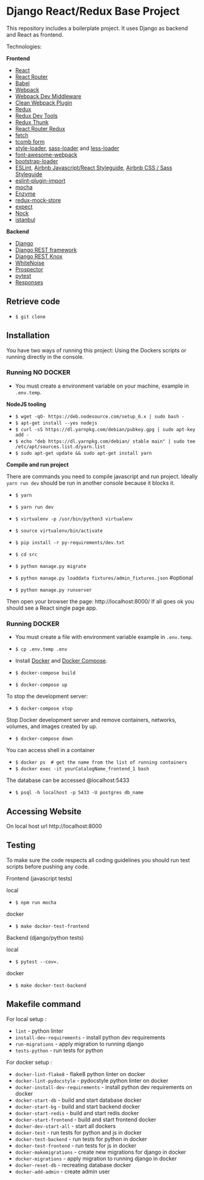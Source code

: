 # Django React/Redux Base Project

This repository includes a boilerplate project. It uses Django as backend and React as frontend.

Technologies:

**Frontend**

* [React](https://github.com/facebook/react)
* [React Router](https://github.com/ReactTraining/react-router)
* [Babel](http://babeljs.io)
* [Webpack](http://webpack.github.io)
* [Webpack Dev Middleware](http://webpack.github.io/docs/webpack-dev-middleware.html)
* [Clean Webpack Plugin](https://github.com/johnagan/clean-webpack-plugin)
* [Redux](https://github.com/reactjs/redux)
* [Redux Dev Tools](https://github.com/gaearon/redux-devtools)
* [Redux Thunk](https://github.com/gaearon/redux-thunk)
* [React Router Redux](https://github.com/reactjs/react-router-redux)
* [fetch](https://github.com/github/fetch)
* [tcomb form](https://github.com/gcanti/tcomb-form)
* [style-loader](https://github.com/webpack/style-loader), [sass-loader](https://github.com/jtangelder/sass-loader) and [less-loader](https://github.com/webpack-contrib/less-loader)
* [font-awesome-webpack](https://github.com/gowravshekar/font-awesome-webpack)
* [bootstrap-loader](https://github.com/shakacode/bootstrap-loader)
* [ESLint](http://eslint.org), [Airbnb Javascript/React Styleguide](https://github.com/airbnb/javascript), [Airbnb CSS / Sass Styleguide](https://github.com/airbnb/css) 
* [eslint-plugin-import](https://github.com/benmosher/eslint-plugin-import)
* [mocha](https://mochajs.org/)
* [Enzyme](http://airbnb.io/enzyme/)
* [redux-mock-store](https://github.com/arnaudbenard/redux-mock-store)
* [expect](https://github.com/mjackson/expect)
* [Nock](https://github.com/pgte/nock)
* [istanbul](https://github.com/gotwarlost/istanbul)

**Backend**

* [Django](https://www.djangoproject.com/)
* [Django REST framework](http://www.django-rest-framework.org/)
* [Django REST Knox](https://github.com/James1345/django-rest-knox)
* [WhiteNoise](http://whitenoise.evans.io/en/latest/django.html)
* [Prospector](http://prospector.landscape.io/en/master/)
* [pytest](http://pytest.org/latest/)
* [Responses](https://github.com/getsentry/responses)


## Retrieve code

* `$ git clone `

## Installation

You have two ways of running this project: Using the Dockers scripts or running directly in the console.

### Running NO DOCKER

* You must create a environment variable on your machine, example in `.env.temp`.

**NodeJS tooling**

* `$ wget -qO- https://deb.nodesource.com/setup_6.x | sudo bash -`
* `$ apt-get install --yes nodejs`
* `$ curl -sS https://dl.yarnpkg.com/debian/pubkey.gpg | sudo apt-key add -`
* `$ echo "deb https://dl.yarnpkg.com/debian/ stable main" | sudo tee /etc/apt/sources.list.d/yarn.list`
* `$ sudo apt-get update && sudo apt-get install yarn`

**Compile and run project**

There are commands you need to compile javascript and run project. Ideally `yarn run dev` should be run in another console because it blocks it.

* `$ yarn `
* `$ yarn run dev`

* `$ virtualenv -p /usr/bin/python3 virtualenv`
* `$ source virtualenv/bin/activate`
* `$ pip install -r py-requirements/dev.txt`

* `$ cd src`
* `$ python manage.py migrate`
* `$ python manage.py loaddata fixtures/admin_fixtures.json` #optional
* `$ python manage.py runserver`

Then open your browser the page: http://localhost:8000/ If all goes ok you should see a React single page app. 


### Running DOCKER

* You must create a file with environment variable example in `.env.temp`.
* `$ cp .env.temp .env`

* Install [Docker](https://www.docker.com/products/overview) and [Docker Compose](https://docs.docker.com/compose/install/).
* `$ docker-compose build`
* `$ docker-compose up`

To stop the development server:

* `$ docker-compose stop`

Stop Docker development server and remove containers, networks, volumes, and images created by up.

* `$ docker-compose down`

You can access shell in a container

* `$ docker ps  # get the name from the list of running containers`
* `$ docker exec -it yourCatalogName_frontend_1 bash`

The database can be accessed @localhost:5433

* `$ psql -h localhost -p 5433 -U postgres db_name`


## Accessing Website

On local host url http://localhost:8000


## Testing

To make sure the code respects all coding guidelines you should run test scripts before pushing any code.

Frontend (javascript tests)

local
* `$ npm run mocha`

docker
* `$ make docker-test-frontend`

Backend (django/python tests)

local
* `$ pytest --cov=.`

docker
* `$ make docker-test-backend`


## Makefile command

For local setup :
* `lint` - python linter
* `install-dev-requirements` - install python dev requirements
* `run-migrations` - apply migration to running django
* `tests-python` - run tests for python

For docker setup :
* `docker-lint-flake8` - flake8 python linter on docker
* `docker-lint-pydocstyle` - pydocstyle python linter on docker
* `docker-install-dev-requirements` - install python dev requirements on docker
* `docker-start-db` - build and start database docker
* `docker-start-bg` - build and start backend docker
* `docker-start-redis` - build and start redis docker
* `docker-start-frontend` - build and start frontend docker
* `docker-dev-start-all` - start all dockers
* `docker-test` - run tests for python and js in docker
* `docker-test-backend` - run tests for python in docker
* `docker-test-frontend` - run tests for js in docker
* `docker-makemigrations` - create new migrations for django in docker
* `docker-migrations` - apply migration to running django in docker
* `docker-reset-db` - recreating database docker
* `docker-add-admin` - create admin user
